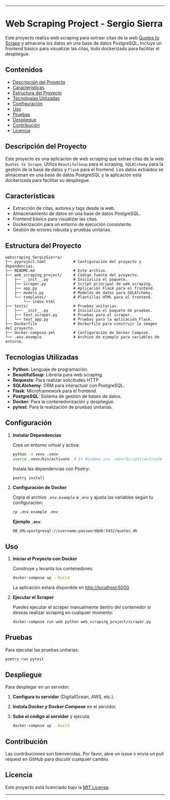 
---

# Web Scraping Project - Sergio Sierra

Este proyecto realiza web scraping para extraer citas de la web [Quotes to Scrape](http://quotes.toscrape.com) y almacena los datos en una base de datos PostgreSQL. Incluye un frontend básico para visualizar las citas, todo dockerizado para facilitar el despliegue.

## Contenidos

- [Descripción del Proyecto](#descripción-del-proyecto)
- [Características](#características)
- [Estructura del Proyecto](#estructura-del-proyecto)
- [Tecnologías Utilizadas](#tecnologías-utilizadas)
- [Configuración](#configuración)
- [Uso](#uso)
- [Pruebas](#pruebas)
- [Despliegue](#despliegue)
- [Contribución](#contribución)
- [Licencia](#licencia)

## Descripción del Proyecto

Este proyecto es una aplicación de web scraping que extrae citas de la web `Quotes to Scrape`. Utiliza `BeautifulSoup` para el scraping, `SQLAlchemy` para la gestión de la base de datos y `Flask` para el frontend. Los datos extraídos se almacenan en una base de datos PostgreSQL y la aplicación está dockerizada para facilitar su despliegue.

## Características

- Extracción de citas, autores y tags desde la web.
- Almacenamiento de datos en una base de datos PostgreSQL.
- Frontend básico para visualizar las citas.
- Dockerización para un entorno de ejecución consistente.
- Gestión de errores robusta y pruebas unitarias.

## Estructura del Proyecto

```plaintext
webscraping_SergioSierra/
├── pyproject.toml            # Configuración del proyecto y dependencias.
├── README.md                 # Este archivo.
├── web_scraping_project/     # Código fuente del proyecto.
│   ├── __init__.py           # Inicializa el paquete.
│   ├── scraper.py            # Script principal de web scraping.
│   ├── app.py                # Aplicación Flask para el frontend.
│   ├── models.py             # Modelos de datos para SQLAlchemy.
│   └── templates/            # Plantillas HTML para el frontend.
│       └── index.html
├── tests/                    # Pruebas unitarias.
│   ├── __init__.py           # Inicializa el paquete de pruebas.
│   ├── test_scraper.py       # Pruebas para el scraper.
│   └── test_app.py           # Pruebas para la aplicación Flask.
├── Dockerfile                # Dockerfile para construir la imagen del proyecto.
├── docker-compose.yml        # Configuración de Docker Compose.
└── .env.example              # Archivo de ejemplo para variables de entorno.
```

## Tecnologías Utilizadas

- **Python**: Lenguaje de programación.
- **BeautifulSoup**: Librería para web scraping.
- **Requests**: Para realizar solicitudes HTTP.
- **SQLAlchemy**: ORM para interactuar con PostgreSQL.
- **Flask**: Microframework para el frontend.
- **PostgreSQL**: Sistema de gestión de bases de datos.
- **Docker**: Para la contenedorización y despliegue.
- **pytest**: Para la realización de pruebas unitarias.

## Configuración

1. **Instalar Dependencias**

   Crea un entorno virtual y activa:

   ```bash
   python -m venv .venv
   source .venv/bin/activate  # En Windows usa .venv\Scripts\activate
   ```

   Instala las dependencias con Poetry:

   ```bash
   poetry install
   ```

2. **Configuración de Docker**

   Copia el archivo `.env.example` a `.env` y ajusta las variables según tu configuración:

   ```bash
   cp .env.example .env
   ```

   **Ejemplo `.env`**:
   ```env
   DB_URL=postgresql://username:password@db:5432/quotes_db
   ```

## Uso

1. **Iniciar el Proyecto con Docker**

   Construye y levanta los contenedores:

   ```bash
   docker-compose up --build
   ```

   La aplicación estará disponible en [http://localhost:5000](http://localhost:5000).

2. **Ejecutar el Scraper**

   Puedes ejecutar el scraper manualmente dentro del contenedor si deseas realizar scraping en cualquier momento:

   ```bash
   docker-compose run web python web_scraping_project/scraper.py
   ```

## Pruebas

Para ejecutar las pruebas unitarias:

```bash
poetry run pytest
```

## Despliegue

Para desplegar en un servidor:

1. **Configura tu servidor** (DigitalOcean, AWS, etc.).
2. **Instala Docker y Docker Compose** en el servidor.
3. **Sube el código al servidor** y ejecuta:

   ```bash
   docker-compose up --build
   ```

## Contribución

Las contribuciones son bienvenidas. Por favor, abre un issue o envía un pull request en GitHub para discutir cualquier cambio.

## Licencia

Este proyecto está licenciado bajo la [MIT License](LICENSE).

---

